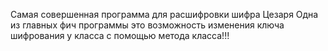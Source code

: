 Самая совершенная программа для расшифровки шифра Цезаря
Одна из главных фич программы это возможность изменения ключа шифрования у класса с помощью метода класса!!!
